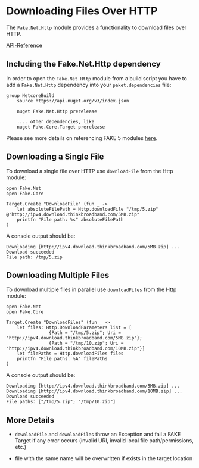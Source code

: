 # Downloading Files Over HTTP

The `Fake.Net.Http` module provides a functionality to download files over HTTP.

[API-Reference](apidocs/fake-net-http.html)

## Including the Fake.Net.Http dependency

In order to open the `Fake.Net.Http` module from a build script you have to add a `Fake.Net.Http` dependency into your
`paket.dependencies` file:

    group NetcoreBuild
        source https://api.nuget.org/v3/index.json

        nuget Fake.Net.Http prerelease

        .... other dependencies, like
        nuget Fake.Core.Target prerelease

Please see more details on referencing FAKE 5 modules [here](fake-fake5-modules.html).

## Downloading a Single File

To download a single file over HTTP use `downloadFile` from the Http module:

    open Fake.Net
    open Fake.Core

    Target.Create "DownloadFile" (fun _ ->
        let absoluteFilePath = Http.downloadFile "/tmp/5.zip" @"http://ipv4.download.thinkbroadband.com/5MB.zip"
        printfn "File path: %s" absoluteFilePath
    )
    
A console output should be:

    Downloading [http://ipv4.download.thinkbroadband.com/5MB.zip] ...
    Download succeeded
    File path: /tmp/5.zip

## Downloading Multiple Files

To download multiple files in parallel use `downloadFiles` from the Http module:

    open Fake.Net
    open Fake.Core

    Target.Create "DownloadFiles" (fun _ ->
        let files: Http.DownloadParameters list = [
                    {Path = "/tmp/5.zip"; Uri = "http://ipv4.download.thinkbroadband.com/5MB.zip"};
                    {Path = "/tmp/10.zip"; Uri = "http://ipv4.download.thinkbroadband.com/10MB.zip"}]
        let filePaths = Http.downloadFiles files
        printfn "File paths: %A" filePaths
    )
    
A console output should be:

    Downloading [http://ipv4.download.thinkbroadband.com/5MB.zip] ...
    Downloading [http://ipv4.download.thinkbroadband.com/10MB.zip] ...
    Download succeeded
    File paths: ["/tmp/5.zip"; "/tmp/10.zip"]

## More Details

* `downloadFile` and `downloadFiles` throw an Exception and fail a FAKE Target if any error occurs (invalid URI, invalid local file
   path/permissions, etc.)

* file with the same name will be overwritten if exists in the target location
